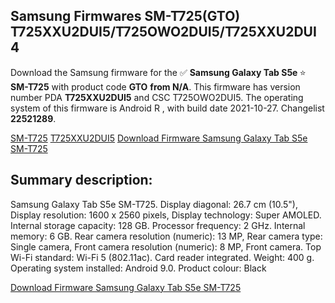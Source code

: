 <h2>Samsung Firmwares SM-T725(GTO) T725XXU2DUI5/T725OWO2DUI5/T725XXU2DUI4</h2>
Download the Samsung firmware for the ✅ <strong>Samsung Galaxy Tab S5e </strong> ⭐ <strong>SM-T725</strong> with product code <strong>GTO</strong> <strong> from N/A</strong>. This firmware has version number PDA <strong>T725XXU2DUI5</strong> and CSC T725OWO2DUI5. The operating system of this firmware is Android R , with build date 2021-10-27. Changelist <strong>22521289</strong>.


[SM-T725](https://samfirm.shop/samsung/model/SM-T725)
[T725XXU2DUI5](https://samfirm.shop/samsung/pda/T725XXU2DUI5)
[Download Firmware Samsung Galaxy Tab S5e SM-T725](https://samfirm.shop/samsung/firmware/469338)
<h2>Summary description:</h2>
<p>Samsung Galaxy Tab S5e SM-T725. Display diagonal: 26.7 cm (10.5"), Display resolution: 1600 x 2560 pixels, Display technology: Super AMOLED. Internal storage capacity: 128 GB. Processor frequency: 2 GHz. Internal memory: 6 GB. Rear camera resolution (numeric): 13 MP, Rear camera type: Single camera, Front camera resolution (numeric): 8 MP, Front camera. Top Wi-Fi standard: Wi-Fi 5 (802.11ac). Card reader integrated. Weight: 400 g. Operating system installed: Android 9.0. Product colour: Black</p>


[Download Firmware Samsung Galaxy Tab S5e SM-T725](https://samfirm.shop/samsung/firmware/469338)
